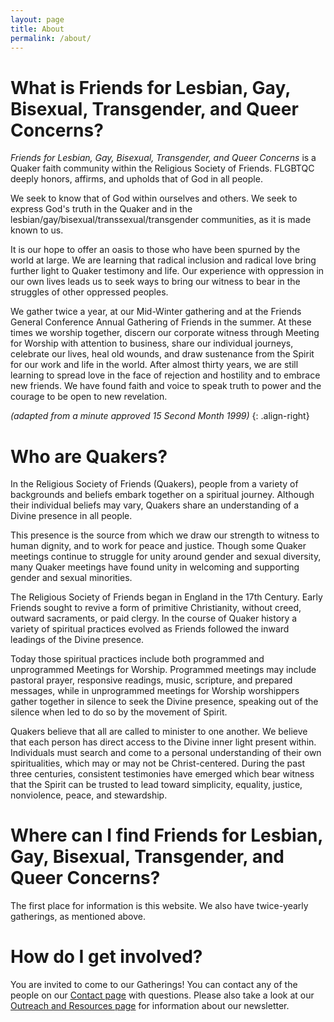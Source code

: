 ```yaml
---
layout: page
title: About
permalink: /about/
---
```

# What is Friends for Lesbian, Gay, Bisexual, Transgender, and Queer Concerns?
_Friends for Lesbian, Gay, Bisexual, Transgender, and Queer Concerns_ is a Quaker faith community within the Religious Society of Friends. FLGBTQC deeply honors, affirms, and upholds that of God in all people.

We seek to know that of God within ourselves and others. We seek to express God's truth in the Quaker and in the lesbian/gay/bisexual/transsexual/transgender communities, as it is made known to us.

It is our hope to offer an oasis to those who have been spurned by the world at large. We are learning that radical inclusion and radical love bring further light to Quaker testimony and life. Our experience with oppression in our own lives leads us to seek ways to bring our witness to bear in the struggles of other oppressed peoples.

We gather twice a year, at our Mid-Winter gathering and at the Friends General Conference Annual Gathering of Friends in the summer. At these times we worship together, discern our corporate witness through Meeting for Worship with attention to business, share our individual journeys, celebrate our lives, heal old wounds, and draw sustenance from the Spirit for our work and life in the world. After almost thirty years, we are still learning to spread love in the face of rejection and hostility and to embrace new friends. We have found faith and voice to speak truth to power and the courage to be open to new revelation.

_(adapted from a minute approved 15 Second Month 1999)_
{: .align-right}

# Who are Quakers?
In the Religious Society of Friends (Quakers), people from a variety of backgrounds and beliefs embark together on a spiritual journey. Although their individual beliefs may vary, Quakers share an understanding of a Divine presence in all people.

This presence is the source from which we draw our strength to witness to human dignity, and to work for peace and justice. Though some Quaker meetings continue to struggle for unity around gender and sexual diversity, many Quaker meetings have found unity in welcoming and supporting gender and sexual minorities.

The Religious Society of Friends began in England in the 17th Century. Early Friends sought to revive a form of primitive Christianity, without creed, outward sacraments, or paid clergy. In the course of Quaker history a variety of spiritual practices evolved as Friends followed the inward leadings of the Divine presence.

Today those spiritual practices include both programmed and unprogrammed Meetings for Worship. Programmed meetings may include pastoral prayer, responsive readings, music, scripture, and prepared messages, while in unprogrammed meetings for Worship worshippers gather together in silence to seek the Divine presence, speaking out of the silence when led to do so by the movement of Spirit.

Quakers believe that all are called to minister to one another.  We believe that each person has direct access to the Divine inner light present within.  Individuals must search and come to a personal understanding of their own spiritualities, which may or may not be Christ-centered. During the past three centuries, consistent testimonies have emerged which bear witness that the Spirit can be trusted to lead toward simplicity, equality, justice, nonviolence, peace, and stewardship.

# Where can I find Friends for Lesbian, Gay, Bisexual, Transgender, and Queer Concerns?
The first place for information is this website. We also have twice-yearly gatherings, as mentioned above.

# How do I get involved?
You are invited to come to our Gatherings! You can contact any of the people on our [Contact page](/contact) with questions. Please also take a look at our [Outreach and Resources page](/resources) for information about our newsletter.
